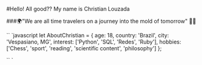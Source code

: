 #Hello! All good?? My name is Christian Louzada

###🌍"We are all time travelers on a journey into the mold of tomorrow" 👨‍💻

``  `javascript
let AboutChristian = {
    age: 18,
    country: 'Brazil',
    city: 'Vespasiano, MG',
    interest: ['Python', 'SQL', 'Redes', 'Ruby'],
    hobbies: ['Chess', 'sport', 'reading', 'scientific content', 'philosophy']
};

`` `
